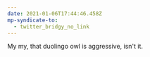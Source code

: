 ```yaml
---
date: 2021-01-06T17:44:46.458Z
mp-syndicate-to:
  - twitter_bridgy_no_link
---
```


My my, that duolingo owl is aggressive, isn't it.
